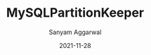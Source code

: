 ---
date: '2021-11-28'
title: MySQLPartitionKeeper
tags: [mysql, nodejs, javascript]
author: Sanyam Aggarwal
link: https://github.com/i-sanyam/MySQLPartitionKeeper
post_type: github
description: Automatic MySQL Partition Maintenance
tile: true

---